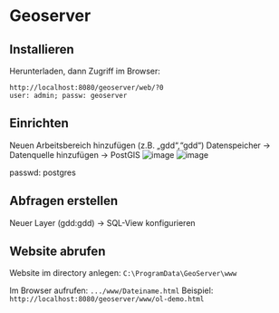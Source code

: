 # Geoserver

## Installieren

Herunterladen, dann Zugriff im Browser: 
```
http://localhost:8080/geoserver/web/?0
user: admin; passw: geoserver
```
## Einrichten

Neuen Arbeitsbereich hinzufügen (z.B. „gdd“,“gdd“)
Datenspeicher -> Datenquelle hinzufügen -> PostGIS
![image](https://github.com/caaarlito/Geodatendienste/assets/134683878/58090f7c-ebff-45e4-8109-3b67f922b3f9)
![image](https://github.com/caaarlito/Geodatendienste/assets/134683878/cf792a8c-bafd-4897-9506-e5a61e362d83)

passwd: postgres

## Abfragen erstellen

Neuer Layer (gdd:gdd) -> SQL-View konfigurieren

## Website abrufen

Website im directory anlegen: ``` C:\ProgramData\GeoServer\www ```

Im Browser aufrufen: 
``` .../www/Dateiname.html ```
Beispiel: ``` http://localhost:8080/geoserver/www/ol-demo.html ```

